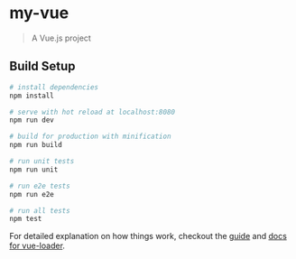 # my-vue



> A Vue.js project

## Build Setup

``` bash
# install dependencies
npm install

# serve with hot reload at localhost:8080
npm run dev

# build for production with minification
npm run build

# run unit tests
npm run unit

# run e2e tests
npm run e2e

# run all tests
npm test
```





For detailed explanation on how things work, checkout the [guide](http://vuejs-templates.github.io/webpack/) and [docs for vue-loader](http://vuejs.github.io/vue-loader).
